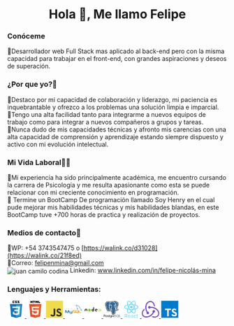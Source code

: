 <h1 align="center">Hola 👋, Me llamo Felipe</h1>
<h3 align="center"></h3>


<h3 align="left">Conóceme</h3>
<p>
💎Desarrollador web Full Stack mas aplicado al back-end pero con la misma capacidad para trabajar en el front-end, con grandes aspiraciones y deseos de superación.<br/>
</p>

<h3 align="left">¿Por que yo?🤔</h3>
<p>
💎Destaco por mi capacidad de colaboración y liderazgo, mi paciencia es inquebrantable y ofrezco a los problemas una solución limpia e imparcial.<br/>
💎Tengo una alta facilidad tanto para integrarme a nuevos equipos de trabajo como para integrar a nuevos compañeros a grupos y tareas.<br/>
💎Nunca dudo de mis capacidades técnicas y afronto mis carencias con una alta capacidad de comprensión y aprendizaje estando siempre dispuesto y activo con mi evolución intelectual.<br/>
</p>
<h3 align="left">Mi Vida Laboral🦸‍♂️</h3>
<p>
💎Mi experiencia ha sido principalmente académica, me encuentro cursando la carrera de Psicología y me resulta apasionante como esta se puede relacionar con mi creciente conocimiento en programación.<br/>
💎 Termine un BootCamp De programación llamado Soy Henry en el cual pude mejorar mis habilidades técnicas y mis habilidades blandas, en este BootCamp tuve +700 horas de practica y realización de proyectos.<br/>
</p>
<h3 align="left">Medios de contacto📧</h3>
<p>

📲WP: +54 3743547475 o [https://walink.co/d31028](https://walink.co/21f8ed)<br/>
📧Correo: felipenmina@gmail.com<br/>
<img align="center" src="https://raw.githubusercontent.com/rahuldkjain/github-profile-readme-generator/master/src/images/icons/Social/linked-in-alt.svg" alt="juan camilo codina" height="15" width="15" /> Linkedin: www.linkedin.com/in/felipe-nicolás-mina
</p>



<h3 align="left">Lenguajes y Herramientas:</h3>
<p align="left"> <a href="https://www.w3schools.com/css/" target="_blank" rel="noreferrer"> <img src="https://raw.githubusercontent.com/devicons/devicon/master/icons/css3/css3-original-wordmark.svg" alt="css3" width="40" height="40"/> </a> <a href="https://www.w3.org/html/" target="_blank" rel="noreferrer"> <img src="https://raw.githubusercontent.com/devicons/devicon/master/icons/html5/html5-original-wordmark.svg" alt="html5" width="40" height="40"/> </a> <a href="https://developer.mozilla.org/en-US/docs/Web/JavaScript" target="_blank" rel="noreferrer"> <img src="https://raw.githubusercontent.com/devicons/devicon/master/icons/javascript/javascript-original.svg" alt="javascript" width="40" height="40"/> </a> <a href="https://www.mysql.com/" target="_blank" rel="noreferrer"> <img src="https://raw.githubusercontent.com/devicons/devicon/master/icons/mysql/mysql-original-wordmark.svg" alt="mysql" width="40" height="40"/> </a> <a href="https://nodejs.org" target="_blank" rel="noreferrer"> <img src="https://raw.githubusercontent.com/devicons/devicon/master/icons/nodejs/nodejs-original-wordmark.svg" alt="nodejs" width="40" height="40"/> </a> <a href="https://www.postgresql.org" target="_blank" rel="noreferrer"> <img src="https://raw.githubusercontent.com/devicons/devicon/master/icons/postgresql/postgresql-original-wordmark.svg" alt="postgresql" width="40" height="40"/> </a> <a href="https://reactjs.org/" target="_blank" rel="noreferrer"> <img src="https://raw.githubusercontent.com/devicons/devicon/master/icons/react/react-original-wordmark.svg" alt="react" width="40" height="40"/> </a> <a href="https://redux.js.org" target="_blank" rel="noreferrer"> <img src="https://raw.githubusercontent.com/devicons/devicon/master/icons/redux/redux-original.svg" alt="redux" width="40" height="40"/> </a> <a href="https://www.typescriptlang.org/" target="_blank" rel="noreferrer"> <img src="https://raw.githubusercontent.com/devicons/devicon/master/icons/typescript/typescript-original.svg" alt="typescript" width="40" height="40"/> </a> </p>
